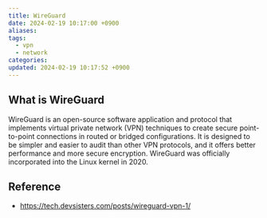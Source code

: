 ```yaml
---
title: WireGuard
date: 2024-02-19 10:17:00 +0900
aliases: 
tags:
  - vpn
  - network
categories: 
updated: 2024-02-19 10:17:52 +0900
---
```


## What is WireGuard

WireGuard is an open-source software application and protocol that implements virtual private network (VPN) techniques to create secure point-to-point connections in routed or bridged configurations. It is designed to be simpler and easier to audit than other VPN protocols, and it offers better performance and more secure encryption. WireGuard was officially incorporated into the Linux kernel in 2020.

## Reference

- https://tech.devsisters.com/posts/wireguard-vpn-1/
